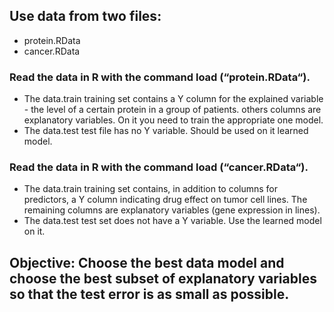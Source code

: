 ## Use data from two files:	
- protein.RData
- cancer.RData

### Read the data in R with the command load (“protein.RData“).

- The data.train training set contains a Y column for the explained variable - the level of a certain protein in a group of patients. others columns are explanatory variables. On it you need to train the appropriate one model.
- The data.test test file has no Y variable. Should be used on it learned model.

### Read the data in R with the command load (“cancer.RData“).

- The data.train training set contains, in addition to columns for predictors, a Y column indicating drug effect on tumor cell lines. The remaining columns are explanatory variables (gene expression in lines).
- The data.test test set does not have a Y variable. Use the learned model on it.

## Objective: Choose the best data model and choose the best subset of explanatory variables so that the test error is as small as possible.

